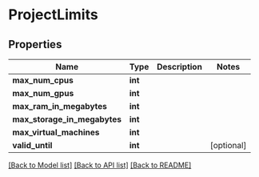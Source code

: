 # ProjectLimits

## Properties
Name | Type | Description | Notes
------------ | ------------- | ------------- | -------------
**max_num_cpus** | **int** |  | 
**max_num_gpus** | **int** |  | 
**max_ram_in_megabytes** | **int** |  | 
**max_storage_in_megabytes** | **int** |  | 
**max_virtual_machines** | **int** |  | 
**valid_until** | **int** |  | [optional] 

[[Back to Model list]](../README.md#documentation-for-models) [[Back to API list]](../README.md#documentation-for-api-endpoints) [[Back to README]](../README.md)


